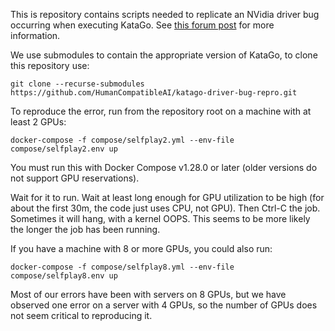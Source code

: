 This is repository contains scripts needed to replicate an NVidia driver bug occurring when executing KataGo. See [this forum post](https://forums.developer.nvidia.com/t/kernel-oops-null-pointer-dereference-when-closing-cuda-application-katago/211270/3) for more information.

We use submodules to contain the appropriate version of KataGo, to clone this repository use:
```
git clone --recurse-submodules https://github.com/HumanCompatibleAI/katago-driver-bug-repro.git
```

To reproduce the error, run from the repository root on a machine with at least 2 GPUs:
```
docker-compose -f compose/selfplay2.yml --env-file compose/selfplay2.env up
```

You must run this with Docker Compose v1.28.0 or later (older versions do not support GPU reservations).

Wait for it to run. Wait at least long enough for GPU utilization to be high (for about the first 30m, the code just uses CPU, not GPU). Then Ctrl-C the job. Sometimes it will hang, with a kernel OOPS. This seems to be more likely the longer the job has been running.

If you have a machine with 8 or more GPUs, you could also run:

``` 
docker-compose -f compose/selfplay8.yml --env-file compose/selfplay8.env up
```

Most of our errors have been with servers on 8 GPUs, but we have observed one error on a server with 4 GPUs, so the number of GPUs does not seem critical to reproducing it.
